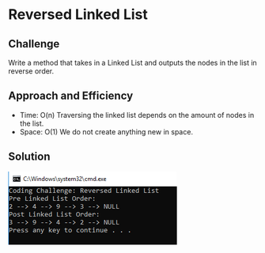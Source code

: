 # Reversed Linked List

## Challenge 
Write a method that takes in a Linked List and outputs the nodes in the list in reverse order.

## Approach and Efficiency

- Time: O(n)	Traversing the linked list depends on the amount of nodes in the list.
- Space: O(1) We do not create anything new in space.

## Solution
![array shift whiteboard](https://github.com/trecain/Data-Structures-and-Algorithms/blob/master/assets/ReversedLL.PNG)
